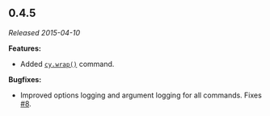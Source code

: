 ## 0.4.5

_Released 2015-04-10_

**Features:**

- Added [`cy.wrap()`](/api/commands/wrap) command.

**Bugfixes:**

- Improved options logging and argument logging for all commands. Fixes
  [#8](https://github.com/cypress-io/cypress/issues/8).
